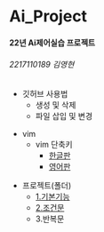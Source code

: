 # Ai_Project

#### 22년 Ai제어실습 프로젝트
###### 2217110189 김영현

+ 깃허브 사용법
     + 생성 및 삭제
     + 파일 삽입 및 변경
            
* vim
     * vim 단축키
         * [한글판](https://github.com/surplus1492/Ai_Project/blob/main/VIM%20Cheat%20Sheet.pdf)
         * [영어판](https://github.com/surplus1492/Ai_Project/blob/main/vim-commands-cheat-sheet-by-pnap.pdf)

- 프로젝트(폴더)
    - [1.기본기능](https://github.com/surplus1492/Ai_Project/tree/main/src/1.basic)
    - [2.조건문](https://github.com/surplus1492/Ai_Project/tree/main/src/2.if)
    - 3.반복문

